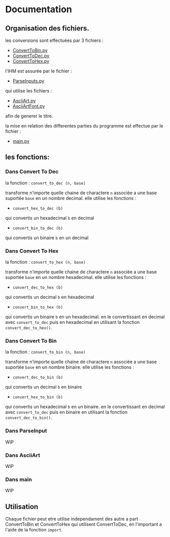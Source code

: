 # Documentation

## Organisation des fichiers.

les conversions sont effectuées par 3 fichiers : 
- [ConvertToBin.py](../ConvertToBin.py)
- [ConvertToDec.py](../ConvertToDec.py)
- [ConvertToHex.py](../ConvertToHex.py)

l'IHM est assurée par le fichier :
- [ParseInputs.py](../ParseInput.py)

qui utilise les fichiers :

- [AsciiArt.py](../AsciiArt.py)
- [AsciiArtFont.py](../AsciiArtFont.txt)

afin de generer le titre.

la mise en relation des differentes parties du programme est effectue par le fichier :

- [main.py](../main.py)

## les fonctions:

### Dans Convert To Dec

la fonction :  `convert_to_dec (n, base)`

transforme n'importe quelle chaine de charactere `n` associée a une base suportée `base` en un nombre decimal.
elle utilise les fonctions :

- `convert_hex_to_dec (b)`

qui convertis un hexadecimal `b` en decimal

- `convert_bin_to_dec (b)`

qui convertis un binaire `b` en un decimal

### Dans Convert To Hex

la fonction :  `convert_to_hex (n, base)`

transforme n'importe quelle chaine de charactere `n` associée a une base suportée `base` en un nombre hexadecimal.
elle utilise les fonctions :

- `convert_dec_to_hex (b)`

qui convertis un decimal `b` en hexadecimal

- `convert_bin_to_hex (b)`

qui convertis un binaire `b` en un hexadecimal. en le convertissant en decimal avec `convert_to_dec` puis en hexadecimal en utilisant la fonction `convert_dec_to_hex()`.

### Dans Convert To Bin

la fonction :  `convert_to_bin (n, base)`

transforme n'importe quelle chaine de charactere `n` associée a une base suportée `base` en un nombre binaire.
elle utilise les fonctions :

- `convert_dec_to_bin (b)`

qui convertis un decimal `b` en binaire

- `convert_hex_to_bin (b)`

qui convertis un hexadecimal `b` en un binaire. en le convertissant en decimal avec `convert_to_dec` puis en binaire en utilisant la fonction `convert_dec_to_bin()`.

### Dans ParseInput

WIP


### Dans AsciiArt

WIP

### Dans main

WIP

## Utilisation

Chaque fichier peut etre utilise independament des autre a part ConvertToBin et ConvertToHex qui utilisent ConvertToDec, en l'important a l'aide de la fonction `import`.

